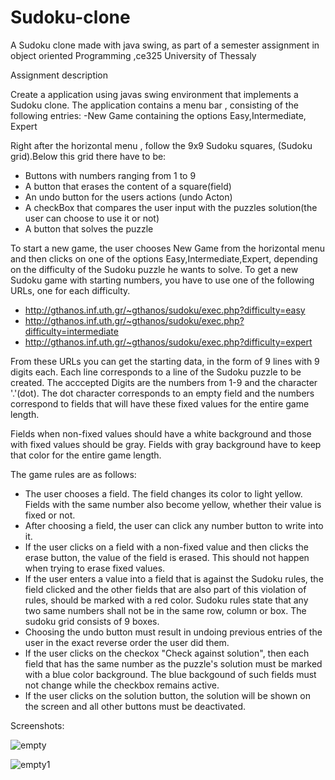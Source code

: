 # Sudoku-clone
A Sudoku clone made with java swing, as part of a semester assignment
in object oriented Programming ,ce325 University of Thessaly

Assignment description

Create a application using javas swing environment that implements
a Sudoku clone. The application contains a menu bar , consisting of
the following entries:
-New Game containing the options Easy,Intermediate, Expert

Right after the horizontal menu , follow the 9x9 Sudoku squares,
(Sudoku grid).Below this grid there have to be:
- Buttons with numbers ranging from 1 to 9
- A button that erases the content of a square(field)
- An undo button for the users actions (undo Acton)
- A checkBox that compares the user input with the puzzles solution(the user can choose to use it or not)
- A button that solves the puzzle

To start a new game, the user chooses New Game from the horizontal
menu and then clicks on one of the options Easy,Intermediate,Expert,
depending on the difficulty of the Sudoku puzzle he wants to solve.
To get a new Sudoku game with starting numbers, you have to use one of
the following URLs, one for each difficulty.
- http://gthanos.inf.uth.gr/~gthanos/sudoku/exec.php?difficulty=easy
- http://gthanos.inf.uth.gr/~gthanos/sudoku/exec.php?difficulty=intermediate
- http://gthanos.inf.uth.gr/~gthanos/sudoku/exec.php?difficulty=expert

From these URLs you can get the starting data, in the form of 9 lines with 9
digits each. Each line corresponds to a line of the Sudoku puzzle to be created.
The acccepted Digits are the numbers from 1-9 and the character '.'(dot). The
dot character corresponds to an empty field and the numbers correspond to fields
that will have these fixed values for the entire game length.

Fields when non-fixed values should have a white background and those with fixed
values should be gray. Fields with gray background have to keep that color for
the entire game length.

The game rules are as follows:
- The user chooses a field. The field changes its color to light yellow. Fields
with the same number also become yellow, whether their value is fixed or not.
- After choosing a field, the user can click any number button to write into it.
- If the user clicks on a field with a non-fixed value and then clicks the erase
button, the value of the field is erased. This should not happen when trying to
erase fixed values.
- If the user enters a value into a field that is against the Sudoku rules, the
field clicked and the other fields that are also part of this violation of rules,
should be marked with a red color. Sudoku rules state that any two same numbers
shall not be in the same row, column or box. The sudoku grid consists of 9 boxes.
- Choosing the undo button must result in undoing previous entries of the user
in the exact reverse order the user did them.
- If the user clicks on the checkox "Check against solution", then each field
that has the same number as the puzzle's solution must be marked with a blue
color background. The blue backgound of such fields must not change while the
checkbox remains active.
- If the user clicks on the solution button, the solution will be shown on the
screen and all other buttons must be deactivated.

Screenshots:

![empty](https://cloud.githubusercontent.com/assets/14819781/17597436/71e70146-5ffe-11e6-8c3c-9d14f264fbd8.png)

![empty1](https://cloud.githubusercontent.com/assets/14819781/17597450/7eba3c6c-5ffe-11e6-9792-1b1c70282be8.png)

